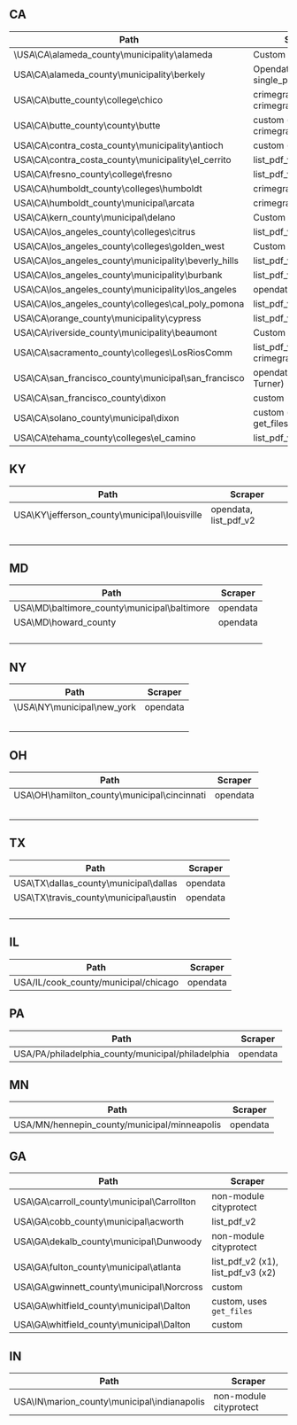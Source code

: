 ## CA
| Path                                                | Scraper                                       |
|-----------------------------------------------------|-----------------------------------------------|
| \USA\CA\alameda_county\municipality\alameda         | Custom                                        |
| USA\CA\alameda_county\municipality\berkely          | Opendata, single_pdf_scraper                  |
| USA\CA\butte_county\college\chico                   |  crimegraphics_clery, crimegraphics_bulletin, |
| USA\CA\butte_county\county\butte                    | custom (arrest), crimegraphics_bulletin       |
| USA\CA\contra_costa_county\municipality\antioch     | custom (x2)                                   |
| USA\CA\contra_costa_county\municipality\el_cerrito  | list_pdf_v2                                   |
| USA\CA\fresno_county\college\fresno                 | list_pdf_v3                                   |
| USA\CA\humboldt_county\colleges\humboldt            | crimegraphics_clery                           |
| USA\CA\humboldt_county\municipal\arcata             | crimegraphics_bulletin                        |
| USA\CA\kern_county\municipal\delano                 | Custom                                        |
| USA\CA\los_angeles_county\colleges\citrus           | list_pdf_v2 (x2)                              |
| USA\CA\los_angeles_county\colleges\golden_west      | Custom                                        |
| USA\CA\los_angeles_county\municipality\beverly_hills| list_pdf_v2                                   |
| USA\CA\los_angeles_county\municipality\burbank      | list_pdf_v3                                   |
| USA\CA\los_angeles_county\municipality\los_angeles  | opendata                                      |
| USA\CA\los_angeles_county\colleges\cal_poly_pomona     | list_pdf_v2                                   |
| USA\CA\orange_county\municipality\cypress           | list_pdf_v2                                   |
| USA\CA\riverside_county\municipality\beaumont       | Custom                                        |
| USA\CA\sacramento_county\colleges\LosRiosComm       | list_pdf_v2, crimegraphics_clery              |
| USA\CA\san_francisco_county\municipal\san_francisco | opendata, custom (Eric Turner)                |
| USA\CA\san_francisco_county\dixon                   | custom                                        |
| USA\CA\solano_county\municipal\dixon                | custom (uses get_files)                       |
| USA\CA\tehama_county\colleges\el_camino             | list_pdf_v2                                   |



## KY
| Path                                         | Scraper  |
|----------------------------------------------|----------|
| USA\KY\jefferson_county\municipal\louisville | opendata, list_pdf_v2 |
|                                              |          |
|                                              |          |
|                                              |          |
|                                              |          |
|                                              |          |

## MD
| Path                                        | Scraper  |
|---------------------------------------------|----------|
| USA\MD\baltimore_county\municipal\baltimore | opendata |
| USA\MD\howard_county                        | opendata |
|                                             |          |
|                                             |          |
|                                             |          |
|                                             |          |

## NY
| Path                       | Scraper  |
|----------------------------|----------|
| \USA\NY\municipal\new_york | opendata |
|                            |          |
|                            |          |
|                            |          |
|                            |          |
|                            |          |

## OH
| Path                                        | Scraper  |
|---------------------------------------------|----------|
| USA\OH\hamilton_county\municipal\cincinnati | opendata |
|                                             |          |
|                                             |          |
|                                             |          |
|                                             |          |
|                                             |          |

## TX
| Path                                  | Scraper  |
|---------------------------------------|----------|
| USA\TX\dallas_county\municipal\dallas | opendata |
| USA\TX\travis_county\municipal\austin | opendata |
|                                       |          |
|                                       |          |
|                                       |          |
|                                       |          |

## IL

| Path                                  | Scraper  |
|---------------------------------------|----------|
| USA/IL/cook_county/municipal/chicago | opendata |

## PA
| Path                                  | Scraper  |
|---------------------------------------|----------|
| USA/PA/philadelphia_county/municipal/philadelphia | opendata |

## MN
| Path                                         | Scraper  |
|----------------------------------------------|----------|
| USA/MN/hennepin_county/municipal/minneapolis | opendata |

## GA
| Path                                         | Scraper  |
|----------------------------------------------|----------|
| USA\GA\carroll_county\municipal\Carrollton   | non-module cityprotect |
| USA\GA\cobb_county\municipal\acworth         | list_pdf_v2 |
| USA\GA\dekalb_county\municipal\Dunwoody | non-module cityprotect |
| USA\GA\fulton_county\municipal\atlanta | list_pdf_v2 (x1), list_pdf_v3 (x2) |
| USA\GA\gwinnett_county\municipal\Norcross | custom |
| USA\GA\whitfield_county\municipal\Dalton | custom, uses `get_files` |
| USA\GA\whitfield_county\municipal\Dalton | custom |

## IN
| Path                                         | Scraper  |
|----------------------------------------------|----------|
| USA\IN\marion_county\municipal\indianapolis  | non-module cityprotect |
